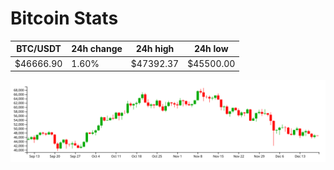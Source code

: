 # Bitcoin Stats

BTC/USDT|24h change|24h high|24h low|
|---|---|---|---|
|$46666.90|1.60%|$47392.37|$45500.00|

<img src="./chart.svg">

